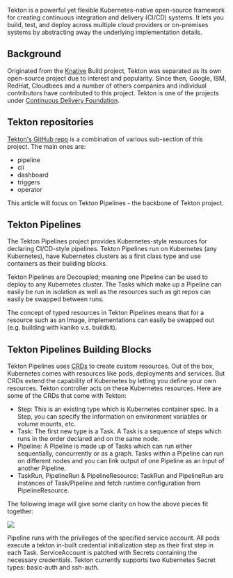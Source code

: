 Tekton is a powerful yet flexible Kubernetes-native open-source framework for creating continuous integration and delivery (CI/CD) systems. It lets you build, test, and deploy across multiple cloud providers or on-premises systems by abstracting away the underlying implementation details.

## Background

Originated from the [Knative](https://knative.dev/) Build project, Tekton was separated as its own open-source project due to interest and popularity. Since then, Google, IBM, RedHat, Cloudbees and a number of others companies and individual contributors have contributed to this project. Tekton is one of the projects under [Continuous Delivery Foundation](https://cd.foundation/).

## Tekton repositories

[Tekton's GitHub repo](https://github.com/tektoncd) is a combination of various sub-section of this project. The main ones are:

* pipeline
* cli
* dashboard
* triggers
* operator

This article will focus on Tekton Pipelines - the backbone of Tekton project.

## Tekton Pipelines

The Tekton Pipelines project provides Kubernetes-style resources for declaring CI/CD-style pipelines. Tekton Pipelines run on Kubernetes (any Kubernetes), have Kubernetes clusters as a first class type and use containers as their building blocks. 

Tekton Pipelines are Decoupled; meaning one Pipeline can be used to deploy to any Kubernetes cluster. The Tasks which make up a Pipeline can easily be run in isolation as well as the resources such as git repos can easily be swapped between runs.

The concept of typed resources in Tekton Pipelines means that for a resource such as an Image, implementations can easily be swapped out (e.g. building with kaniko v.s. buildkit).

## Tekton Pipelines Building Blocks

Tekton Pipelines uses [CRDs](https://kubernetes.io/docs/concepts/extend-kubernetes/api-extension/custom-resources/) to create custom resources. Out of the box, Kubernetes comes with resources like pods, deployments and services. But CRDs extend the capability of Kubernetes by letting you define your own resources. Tekton controller acts on these Kubernetes resources.
Here are some of the CRDs that come with Tekton:

* Step: This is an existing type which is Kubernetes container spec. In a Step, you can specify the information on environment variables or volume mounts, etc.
* Task: The first new type is a Task. A Task is a sequence of steps which runs in the order declared and on the same node.
* Pipeline: A Pipeline is made up of Tasks which can run either sequentially, concurrently or as a graph. Tasks within a Pipeline can run on different nodes and you can link output of one Pipeline as an input of another Pipeline.
* TaskRun, PipelineRun & PipelineResource: TaskRun and PipelineRun are instances of Task/Pipeline and fetch runtime configuration from PipelineResource.

The following image will give some clarity on how the above pieces fit together:

![](https://github.com/dewan-ahmed/Tekton101/blob/master/assets/tekton-blocks.png)

Pipeline runs with the privileges of the specified service account. All pods execute a tekton in-built credential initialization step as their first step in each Task. ServiceAccount is patched with Secrets containing the necessary credentials. Tekton currently supports two Kubernetes Secret types: basic-auth and ssh-auth.


